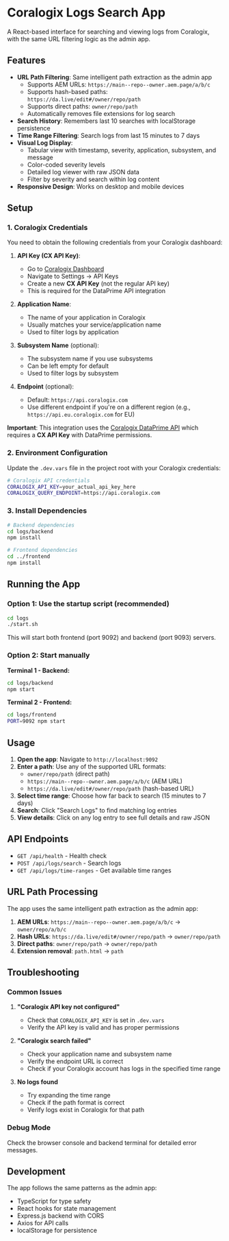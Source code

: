 # Coralogix Logs Search App

A React-based interface for searching and viewing logs from Coralogix, with the same URL filtering logic as the admin app.

## Features

- **URL Path Filtering**: Same intelligent path extraction as the admin app
  - Supports AEM URLs: `https://main--repo--owner.aem.page/a/b/c`
  - Supports hash-based paths: `https://da.live/edit#/owner/repo/path`
  - Supports direct paths: `owner/repo/path`
  - Automatically removes file extensions for log search
- **Search History**: Remembers last 10 searches with localStorage persistence
- **Time Range Filtering**: Search logs from last 15 minutes to 7 days
- **Visual Log Display**: 
  - Tabular view with timestamp, severity, application, subsystem, and message
  - Color-coded severity levels
  - Detailed log viewer with raw JSON data
  - Filter by severity and search within log content
- **Responsive Design**: Works on desktop and mobile devices

## Setup

### 1. Coralogix Credentials

You need to obtain the following credentials from your Coralogix dashboard:

1. **API Key (CX API Key)**: 
   - Go to [Coralogix Dashboard](https://app.coralogix.com/)
   - Navigate to Settings → API Keys
   - Create a new **CX API Key** (not the regular API key)
   - This is required for the DataPrime API integration

2. **Application Name**: 
   - The name of your application in Coralogix
   - Usually matches your service/application name
   - Used to filter logs by application

3. **Subsystem Name** (optional):
   - The subsystem name if you use subsystems
   - Can be left empty for default
   - Used to filter logs by subsystem

4. **Endpoint** (optional):
   - Default: `https://api.coralogix.com`
   - Use different endpoint if you're on a different region (e.g., `https://api.eu.coralogix.com` for EU)

**Important**: This integration uses the [Coralogix DataPrime API](https://coralogix.com/docs/dataprime/API/direct-archive-query-http/) which requires a **CX API Key** with DataPrime permissions.

### 2. Environment Configuration

Update the `.dev.vars` file in the project root with your Coralogix credentials:

```bash
# Coralogix API credentials
CORALOGIX_API_KEY=your_actual_api_key_here
CORALOGIX_QUERY_ENDPOINT=https://api.coralogix.com
```

### 3. Install Dependencies

```bash
# Backend dependencies
cd logs/backend
npm install

# Frontend dependencies
cd ../frontend
npm install
```

## Running the App

### Option 1: Use the startup script (recommended)

```bash
cd logs
./start.sh
```

This will start both frontend (port 9092) and backend (port 9093) servers.

### Option 2: Start manually

**Terminal 1 - Backend:**
```bash
cd logs/backend
npm start
```

**Terminal 2 - Frontend:**
```bash
cd logs/frontend
PORT=9092 npm start
```

## Usage

1. **Open the app**: Navigate to `http://localhost:9092`
2. **Enter a path**: Use any of the supported URL formats:
   - `owner/repo/path` (direct path)
   - `https://main--repo--owner.aem.page/a/b/c` (AEM URL)
   - `https://da.live/edit#/owner/repo/path` (hash-based URL)
3. **Select time range**: Choose how far back to search (15 minutes to 7 days)
4. **Search**: Click "Search Logs" to find matching log entries
5. **View details**: Click on any log entry to see full details and raw JSON

## API Endpoints

- `GET /api/health` - Health check
- `POST /api/logs/search` - Search logs
- `GET /api/logs/time-ranges` - Get available time ranges

## URL Path Processing

The app uses the same intelligent path extraction as the admin app:

1. **AEM URLs**: `https://main--repo--owner.aem.page/a/b/c` → `owner/repo/a/b/c`
2. **Hash URLs**: `https://da.live/edit#/owner/repo/path` → `owner/repo/path`
3. **Direct paths**: `owner/repo/path` → `owner/repo/path`
4. **Extension removal**: `path.html` → `path`

## Troubleshooting

### Common Issues

1. **"Coralogix API key not configured"**
   - Check that `CORALOGIX_API_KEY` is set in `.dev.vars`
   - Verify the API key is valid and has proper permissions

2. **"Coralogix search failed"**
   - Check your application name and subsystem name
   - Verify the endpoint URL is correct
   - Check if your Coralogix account has logs in the specified time range

3. **No logs found**
   - Try expanding the time range
   - Check if the path format is correct
   - Verify logs exist in Coralogix for that path

### Debug Mode

Check the browser console and backend terminal for detailed error messages.

## Development

The app follows the same patterns as the admin app:
- TypeScript for type safety
- React hooks for state management
- Express.js backend with CORS
- Axios for API calls
- localStorage for persistence
